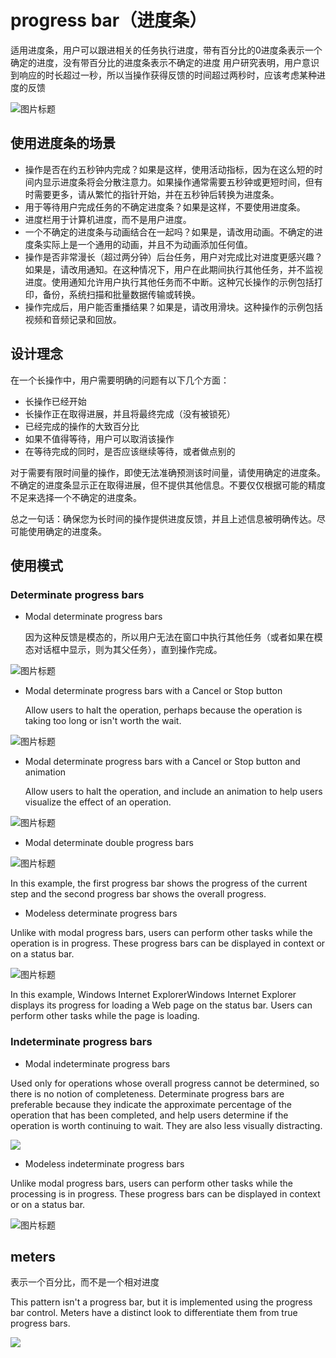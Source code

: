 #  progress bar（进度条）
适用进度条，用户可以跟进相关的任务执行进度，带有百分比的0进度条表示一个确定的进度，没有带百分比的进度条表示不确定的进度
用户研究表明，用户意识到响应的时长超过一秒，所以当操作获得反馈的时间超过两秒时，应该考虑某种进度的反馈


![图片标题](https://i-msdn.sec.s-msft.com/dynimg/IC725875.png)

## 使用进度条的场景

 - 操作是否在约五秒钟内完成？如果是这样，使用活动指标，因为在这么短的时间内显示进度条将会分散注意力。如果操作通常需要五秒钟或更短时间，但有时需要更多，请从繁忙的指针开始，并在五秒钟后转换为进度条。
 - 用于等待用户完成任务的不确定进度条？如果是这样，不要使用进度条。
 - 进度栏用于计算机进度，而不是用户进度。
 - 一个不确定的进度条与动画结合在一起吗？如果是，请改用动画。不确定的进度条实际上是一个通用的动画，并且不为动画添加任何值。
 - 操作是否非常漫长（超过两分钟）后台任务，用户对完成比对进度更感兴趣？如果是，请改用通知。在这种情况下，用户在此期间执行其他任务，并不监视进度。使用通知允许用户执行其他任务而不中断。这种冗长操作的示例包括打印，备份，系统扫描和批量数据传输或转换。
 - 操作完成后，用户能否重播结果？如果是，请改用滑块。这种操作的示例包括视频和音频记录和回放。
 
## 设计理念
在一个长操作中，用户需要明确的问题有以下几个方面：
 - 长操作已经开始
 - 长操作正在取得进展，并且将最终完成（没有被锁死）
 - 已经完成的操作的大致百分比
 - 如果不值得等待，用户可以取消该操作
 - 在等待完成的同时，是否应该继续等待，或者做点别的


对于需要有限时间量的操作，即使无法准确预测该时间量，请使用确定的进度条。不确定的进度条显示正在取得进展，但不提供其他信息。不要仅仅根据可能的精度不足来选择一个不确定的进度条。


总之一句话：确保您为长时间的操作提供进度反馈，并且上述信息被明确传达。尽可能使用确定的进度条。

## 使用模式

### Determinate progress bars

 - Modal determinate progress bars
 
   因为这种反馈是模态的，所以用户无法在窗口中执行其他任务（或者如果在模态对话框中显示，则为其父任务），直到操作完成。
 
![图片标题](https://i-msdn.sec.s-msft.com/dynimg/IC725877.png)

 - Modal determinate progress bars with a Cancel or Stop button
 
   Allow users to halt the operation, perhaps because the operation is taking too long or isn't worth the wait.

![图片标题](https://i-msdn.sec.s-msft.com/dynimg/IC725878.png)

 - Modal determinate progress bars with a Cancel or Stop button and animation
 
   Allow users to halt the operation, and include an animation to help users visualize the effect of an operation.

![图片标题](https://i-msdn.sec.s-msft.com/dynimg/IC725879.png)
  

 - Modal determinate double progress bars

![图片标题](https://i-msdn.sec.s-msft.com/dynimg/IC725880.png)

  In this example, the first progress bar shows the progress of the current step and the second progress bar shows the overall progress.

 - Modeless determinate progress bars
 
  Unlike with modal progress bars, users can perform other tasks while the operation is in progress. These progress bars can be displayed in context or on a status bar.

![图片标题](https://i-msdn.sec.s-msft.com/dynimg/IC725881.png)

  In this example, Windows Internet ExplorerWindows Internet Explorer displays its progress for loading a Web page on the status bar. Users can perform other tasks while the page is loading.

### Indeterminate progress bars

 - Modal indeterminate progress bars

  Used only for operations whose overall progress cannot be determined, so there is no notion of completeness. Determinate progress bars are preferable because they indicate the approximate percentage of the operation that has been completed, and help users determine if the operation is worth continuing to wait. They are also less visually distracting.

![](https://i-msdn.sec.s-msft.com/dynimg/IC725882.png)

 - Modeless indeterminate progress bars
 
  Unlike modal progress bars, users can perform other tasks while the processing is in progress. These progress bars can be displayed in context or on a status bar.
 
![图片标题](https://i-msdn.sec.s-msft.com/dynimg/IC725883.png)

## meters

表示一个百分比，而不是一个相对进度

This pattern isn't a progress bar, but it is implemented using the progress bar control. Meters have a distinct look to differentiate them from true progress bars.

![](https://i-msdn.sec.s-msft.com/dynimg/IC725884.png)















